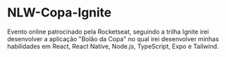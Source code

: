 # NLW-Copa-Ignite
Evento online patrocinado pela Rocketseat, seguindo a trilha Ignite irei desenvolver a aplicação "Bolão da Copa" no qual irei desenvolver minhas habilidades em React, React Native, Node.js, TypeScript, Expo e Tailwind.
